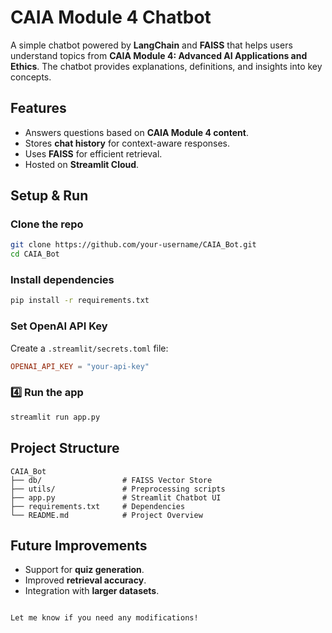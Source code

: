 
#  CAIA Module 4 Chatbot

A simple chatbot powered by **LangChain** and **FAISS** that helps users understand topics from **CAIA Module 4: Advanced AI Applications and Ethics**. 
The chatbot provides explanations, definitions, and insights into key concepts.


## Features
- Answers questions based on **CAIA Module 4 content**.
- Stores **chat history** for context-aware responses.
- Uses **FAISS** for efficient retrieval.
- Hosted on **Streamlit Cloud**.

##  Setup & Run
###  Clone the repo
```bash
git clone https://github.com/your-username/CAIA_Bot.git
cd CAIA_Bot
```

###  Install dependencies
```bash
pip install -r requirements.txt
```

###  Set OpenAI API Key
Create a `.streamlit/secrets.toml` file:
```toml
OPENAI_API_KEY = "your-api-key"
```

### 4️⃣ Run the app
```bash
streamlit run app.py
```

##  Project Structure
```
CAIA_Bot
├── db/                  # FAISS Vector Store
├── utils/               # Preprocessing scripts
├── app.py               # Streamlit Chatbot UI
├── requirements.txt     # Dependencies
└── README.md            # Project Overview
```

## Future Improvements
- Support for **quiz generation**.
- Improved **retrieval accuracy**.
- Integration with **larger datasets**.
```

Let me know if you need any modifications! 